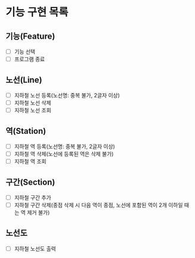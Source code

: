 # 기능 구현 목록

## 기능(Feature)
-[ ] 기능 선택
-[ ] 프로그램 종료

## 노선(Line)
-[ ] 지하철 노선 등록(노선명: 중복 불가, 2글자 이상)
-[ ] 지하철 노선 삭제
-[ ] 지하철 노선 조회
 
## 역(Station)
-[ ] 지하철 역 등록(노선명: 중복 불가, 2글자 이상)
-[ ] 지하철 역 삭제(노선에 등록된 역은 삭제 불가)
-[ ] 지하철 역 조회

## 구간(Section)
-[ ] 지하철 구간 추가
-[ ] 지하철 구간 삭제(종점 삭제 시 다음 역이 종점, 노선에 포함된 역이 2개 이하일 때는 역 제거 불가) 

## 노선도
-[ ] 지하철 노선도 출력